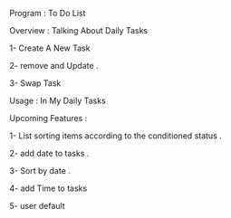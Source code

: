 Program : To Do List

Overview : Talking About Daily Tasks

1- Create A New Task

2- remove and Update . 

3- Swap Task 


Usage : In My Daily Tasks

Upcoming Features :

1- List sorting items according to the conditioned status . 

2- add date to tasks .

3- Sort by date .

4- add Time to tasks

5- user default 

